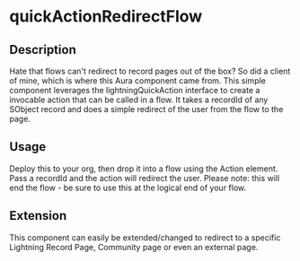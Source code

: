 # quickActionRedirectFlow

## Description
Hate that flows can't redirect to record pages out of the box? So did a client of mine, which is where this Aura component came from. This simple component leverages the lightningQuickAction interface to create a invocable action that can be called in a flow. It takes a recordId of any SObject record and does a simple redirect of the user from the flow to the page.

## Usage
Deploy this to your org, then drop it into a flow using the Action element. Pass a recordId and the action will redirect the user. Please note: this will end the flow - be sure to use this at the logical end of your flow.

## Extension
This component can easily be extended/changed to redirect to a specific Lightning Record Page, Community page or even an external page.
